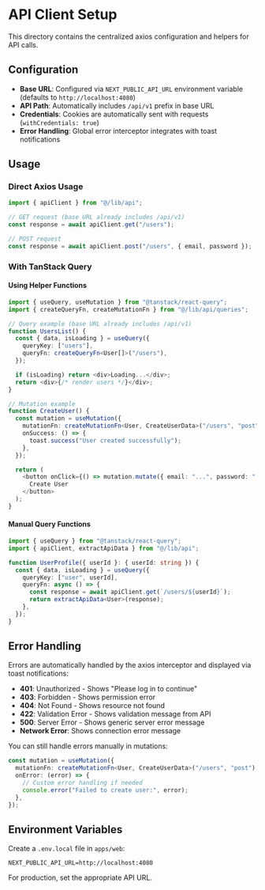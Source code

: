 # API Client Setup

This directory contains the centralized axios configuration and helpers for API calls.

## Configuration

- **Base URL**: Configured via `NEXT_PUBLIC_API_URL` environment variable (defaults to `http://localhost:4080`)
- **API Path**: Automatically includes `/api/v1` prefix in base URL
- **Credentials**: Cookies are automatically sent with requests (`withCredentials: true`)
- **Error Handling**: Global error interceptor integrates with toast notifications

## Usage

### Direct Axios Usage

```typescript
import { apiClient } from "@/lib/api";

// GET request (base URL already includes /api/v1)
const response = await apiClient.get("/users");

// POST request
const response = await apiClient.post("/users", { email, password });
```

### With TanStack Query

#### Using Helper Functions

```typescript
import { useQuery, useMutation } from "@tanstack/react-query";
import { createQueryFn, createMutationFn } from "@/lib/api/queries";

// Query example (base URL already includes /api/v1)
function UsersList() {
  const { data, isLoading } = useQuery({
    queryKey: ["users"],
    queryFn: createQueryFn<User[]>("/users"),
  });

  if (isLoading) return <div>Loading...</div>;
  return <div>{/* render users */}</div>;
}

// Mutation example
function CreateUser() {
  const mutation = useMutation({
    mutationFn: createMutationFn<User, CreateUserData>("/users", "post"),
    onSuccess: () => {
      toast.success("User created successfully");
    },
  });

  return (
    <button onClick={() => mutation.mutate({ email: "...", password: "..." })}>
      Create User
    </button>
  );
}
```

#### Manual Query Functions

```typescript
import { useQuery } from "@tanstack/react-query";
import { apiClient, extractApiData } from "@/lib/api";

function UserProfile({ userId }: { userId: string }) {
  const { data, isLoading } = useQuery({
    queryKey: ["user", userId],
    queryFn: async () => {
      const response = await apiClient.get(`/users/${userId}`);
      return extractApiData<User>(response);
    },
  });
}
```

## Error Handling

Errors are automatically handled by the axios interceptor and displayed via toast notifications:

- **401**: Unauthorized - Shows "Please log in to continue"
- **403**: Forbidden - Shows permission error
- **404**: Not Found - Shows resource not found
- **422**: Validation Error - Shows validation message from API
- **500**: Server Error - Shows generic server error message
- **Network Error**: Shows connection error message

You can still handle errors manually in mutations:

```typescript
const mutation = useMutation({
  mutationFn: createMutationFn<User, CreateUserData>("/users", "post"),
  onError: (error) => {
    // Custom error handling if needed
    console.error("Failed to create user:", error);
  },
});
```

## Environment Variables

Create a `.env.local` file in `apps/web`:

```env
NEXT_PUBLIC_API_URL=http://localhost:4080
```

For production, set the appropriate API URL.
